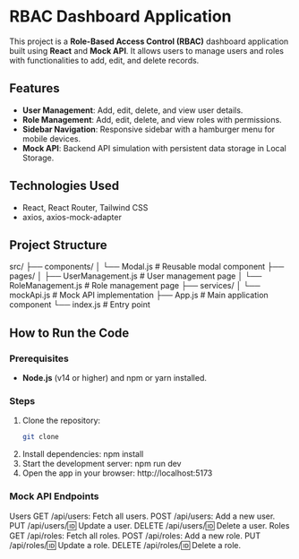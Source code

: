 # RBAC Dashboard Application

This project is a **Role-Based Access Control (RBAC)** dashboard application built using **React** and **Mock API**. It allows users to manage users and roles with functionalities to add, edit, and delete records.

## Features
- **User Management**: Add, edit, delete, and view user details.
- **Role Management**: Add, edit, delete, and view roles with permissions.
- **Sidebar Navigation**: Responsive sidebar with a hamburger menu for mobile devices.
- **Mock API**: Backend API simulation with persistent data storage in Local Storage.

## Technologies Used
- React, React Router, Tailwind CSS
- axios, axios-mock-adapter

## Project Structure
src/
├── components/
│   └── Modal.js         # Reusable modal component
├── pages/
│   ├── UserManagement.js # User management page
│   └── RoleManagement.js # Role management page
├── services/
│   └── mockApi.js        # Mock API implementation
├── App.js                # Main application component
└── index.js              # Entry point


## How to Run the Code
### Prerequisites
- **Node.js** (v14 or higher) and npm or yarn installed.

### Steps
1. Clone the repository:
   ```bash
   git clone 
2. Install dependencies:
   npm install
3. Start the development server:
   npm run dev
4. Open the app in your browser:
   http://localhost:5173


### Mock API Endpoints
Users
GET /api/users: Fetch all users.
POST /api/users: Add a new user.
PUT /api/users/:id: Update a user.
DELETE /api/users/:id: Delete a user.
Roles
GET /api/roles: Fetch all roles.
POST /api/roles: Add a new role.
PUT /api/roles/:id: Update a role.
DELETE /api/roles/:id: Delete a role.
 
